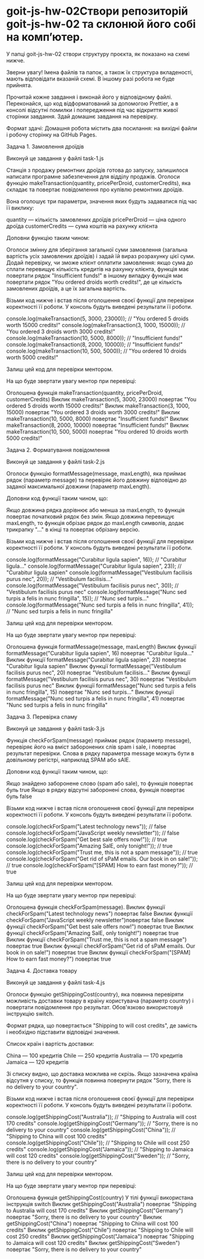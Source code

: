 # goit-js-hw-02Створи репозиторій goit-js-hw-02 та склонюй його собі на комп’ютер.

У папці goit-js-hw-02 створи структуру проєкта, як показано на схемі нижче.

Зверни увагу! Імена файлів та папок, а також їх структура вкладеності, мають
відповідати вказаній схемі. В іншому разі робота не буде прийнята.

Прочитай кожне завдання і виконай його у відповідному файлі. Переконайся, що код
відформатований за допомогою Prettier, а в консолі відсутні помилки і
попередження під час відкриття живої сторінки завдання. Здай домашнє завдання на
перевірку.

Формат здачі: Домашня робота містить два посилання: на вихідні файли і робочу
сторінку на GitHub Pages.

Задача 1. Замовлення дроїдів

Виконуй це завдання у файлі task-1.js

Станція з продажу ремонтних дроїдів готова до запуску, залишилося написати
програмне забезпечення для відділу продажів. Оголоси функцію
makeTransaction(quantity, pricePerDroid, customerCredits), яка складає та
повертає повідомлення про купівлю ремонтних дроїдів.

Вона оголошує три параметри, значення яких будуть задаватися під час її виклику:

quantity — кількість замовлених дроїдів pricePerDroid — ціна одного дроїда
customerCredits — сума коштів на рахунку клієнта

Доповни функцію таким чином:

Оголоси змінну для зберігання загальної суми замовлення (загальна вартість усіх
замовлених дроїдів) і задай їй вираз розрахунку цієї суми. Додай перевірку, чи
зможе клієнт оплатити замовлення: якщо сума до сплати перевищує кількість
кредитів на рахунку клієнта, функція має повертати рядок "Insufficient funds!" в
іншому випадку функція має повертати рядок "You ordered <quantity> droids worth
<totalPrice> credits!", де <quantity> це кількість замовлених дроїдів, а
<totalPrice> це їх загальна вартість.

Візьми код нижче і встав після оголошення своєї функції для перевірки
коректності її роботи. У консоль будуть виведені результати її роботи.

console.log(makeTransaction(5, 3000, 23000)); // "You ordered 5 droids worth
15000 credits!" console.log(makeTransaction(3, 1000, 15000)); // "You ordered 3
droids worth 3000 credits!" console.log(makeTransaction(10, 5000, 8000)); //
"Insufficient funds!" console.log(makeTransaction(8, 2000, 10000)); //
"Insufficient funds!" console.log(makeTransaction(10, 500, 5000)); // "You
ordered 10 droids worth 5000 credits!"

Залиш цей код для перевірки ментором.

На що буде звертати увагу ментор при перевірці:

Оголошена функція makeTransaction(quantity, pricePerDroid, customerCredits)
Виклик makeTransaction(5, 3000, 23000) повертає "You ordered 5 droids worth
15000 credits!" Виклик makeTransaction(3, 1000, 15000) повертає "You ordered 3
droids worth 3000 credits!" Виклик makeTransaction(10, 5000, 8000) повертає
"Insufficient funds!" Виклик makeTransaction(8, 2000, 10000) повертає
"Insufficient funds!" Виклик makeTransaction(10, 500, 5000) повертає "You
ordered 10 droids worth 5000 credits!"

Задача 2. Форматування повідомлення

Виконуй це завдання у файлі task-2.js

Оголоси функцію formatMessage(message, maxLength), яка приймає рядок (параметр
message) та перевіряє його довжину відповідно до заданої максимальної довжини
(параметр maxLength).

Доповни код функції таким чином, що:

Якщо довжина рядка дорівнює або менша за maxLength, то функція повертає
початковий рядок без змін. Якщо довжина перевищує maxLength, то функція обрізає
рядок до maxLength символів, додає трикрапку "..." в кінці та повертає обрізану
версію.

Візьми код нижче і встав після оголошення своєї функції для перевірки
коректності її роботи. У консоль будуть виведені результати її роботи.

console.log(formatMessage("Curabitur ligula sapien", 16)); // "Curabitur
ligula..." console.log(formatMessage("Curabitur ligula sapien", 23)); //
"Curabitur ligula sapien" console.log(formatMessage("Vestibulum facilisis purus
nec", 20)); // "Vestibulum facilisis..." console.log(formatMessage("Vestibulum
facilisis purus nec", 30)); // "Vestibulum facilisis purus nec"
console.log(formatMessage("Nunc sed turpis a felis in nunc fringilla", 15)); //
"Nunc sed turpis..." console.log(formatMessage("Nunc sed turpis a felis in nunc
fringilla", 41)); // "Nunc sed turpis a felis in nunc fringilla"

Залиш цей код для перевірки ментором.

На що буде звертати увагу ментор при перевірці:

Оголошена функція formatMessage(message, maxLength) Виклик функції
formatMessage("Curabitur ligula sapien", 16) повертає "Curabitur ligula..."
Виклик функції formatMessage("Curabitur ligula sapien", 23) повертає "Curabitur
ligula sapien" Виклик функції formatMessage("Vestibulum facilisis purus
nec", 20) повертає "Vestibulum facilisis..." Виклик функції
formatMessage("Vestibulum facilisis purus nec", 30) повертає "Vestibulum
facilisis purus nec" Виклик функції formatMessage("Nunc sed turpis a felis in
nunc fringilla", 15) повертає "Nunc sed turpis..." Виклик функції
formatMessage("Nunc sed turpis a felis in nunc fringilla", 41) повертає "Nunc
sed turpis a felis in nunc fringilla"

Задача 3. Перевірка спаму

Виконуй це завдання у файлі task-3.js

Функція checkForSpam(message) приймає рядок (параметр message), перевіряє його
на вміст заборонених слів spam і sale, і повертає результат перевірки. Слова в
рядку параметра message можуть бути в довільному регістрі, наприклад SPAM або
sAlE.

Доповни код функції таким чином, що:

Якщо знайдено заборонене слово (spam або sale), то функція повертає буль true
Якщо в рядку відсутні заборонені слова, функція повертає буль false

Візьми код нижче і встав після оголошення своєї функції для перевірки
коректності її роботи. У консоль будуть виведені результати її роботи.

console.log(checkForSpam("Latest technology news")); // false
console.log(checkForSpam("JavaScript weekly newsletter")); // false
console.log(checkForSpam("Get best sale offers now!")); // true
console.log(checkForSpam("Amazing SalE, only tonight!")); // true
console.log(checkForSpam("Trust me, this is not a spam message")); // true
console.log(checkForSpam("Get rid of sPaM emails. Our book in on sale!")); //
true console.log(checkForSpam("[SPAM] How to earn fast money?")); // true

Залиш цей код для перевірки ментором.

На що буде звертати увагу ментор при перевірці:

Оголошена функція checkForSpam(message). Виклик функції checkForSpam("Latest
technology news") повертає false Виклик функції checkForSpam("JavaScript weekly
newsletter")повертає false Виклик функції checkForSpam("Get best sale offers
now!") повертає true Виклик функції checkForSpam("Amazing SalE, only tonight!")
повертає true Виклик функції checkForSpam("Trust me, this is not a spam
message") повертає true Виклик функції checkForSpam("Get rid of sPaM emails. Our
book in on sale!") повертає true Виклик функції checkForSpam("[SPAM] How to earn
fast money?") повертає true

Задача 4. Доставка товару

Виконуй це завдання у файлі task-4.js

Оголоси функцію getShippingCost(country), яка повинна перевіряти можливість
доставки товару в країну користувача (параметр country) і повертати повідомлення
про результат. Обов'язково використовуй інструкцію switch.

Формат рядка, що повертається "Shipping to <country> will cost <price> credits",
де замість <country> і <price> необхідно підставити відповідні значення.

Список країн і вартість доставки:

China — 100 кредитів Chile — 250 кредитів Australia — 170 кредитів Jamaica — 120
кредитів

Зі списку видно, що доставка можлива не скрізь. Якщо зазначена країна відсутня у
списку, то функція повинна повернути рядок "Sorry, there is no delivery to your
country".

Візьми код нижче і встав після оголошення своєї функції для перевірки
коректності її роботи. У консоль будуть виведені результати її роботи.

console.log(getShippingCost("Australia")); // "Shipping to Australia will cost
170 credits" console.log(getShippingCost("Germany")); // "Sorry, there is no
delivery to your country" console.log(getShippingCost("China")); // "Shipping to
China will cost 100 credits" console.log(getShippingCost("Chile")); // "Shipping
to Chile will cost 250 credits" console.log(getShippingCost("Jamaica")); //
"Shipping to Jamaica will cost 120 credits"
console.log(getShippingCost("Sweden")); // "Sorry, there is no delivery to your
country"

Залиш цей код для перевірки ментором.

На що буде звертати увагу ментор при перевірці:

Оголошена функція getShippingCost(country) У тілі функції використана інструкція
switch Виклик getShippingCost("Australia") повертає "Shipping to Australia will
cost 170 credits" Виклик getShippingCost("Germany") повертає "Sorry, there is no
delivery to your country" Виклик getShippingCost("China") повертає "Shipping to
China will cost 100 credits" Виклик getShippingCost("Chile") повертає "Shipping
to Chile will cost 250 credits" Виклик getShippingCost("Jamaica") повертає
"Shipping to Jamaica will cost 120 credits" Виклик getShippingCost("Sweden")
повертає "Sorry, there is no delivery to your country"
